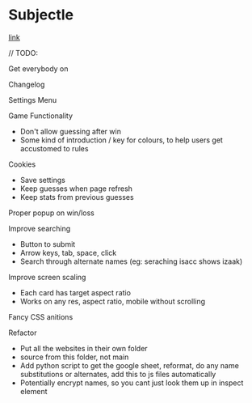 # Subjectle
[link](https://www.subjectle.online)

// TODO:

Get everybody on

Changelog

Settings Menu

Game Functionality
- Don't allow guessing after win
- Some kind of introduction / key for colours, to help users get accustomed to rules

Cookies
 - Save settings
 - Keep guesses when page refresh
 - Keep stats from previous guesses

Proper popup on win/loss

Improve searching
  - Button to submit
  - Arrow keys, tab, space, click
  - Search through alternate names (eg: seraching isacc shows izaak)

Improve screen scaling
  - Each card has target aspect ratio
  - Works on any res, aspect ratio, mobile without scrolling

Fancy CSS anitions

Refactor
  - Put all the websites in their own folder
  - source from this folder, not main
  - Add python script to get the google sheet, reformat, do any name substitutions or alternates, add this to js files automatically
  - Potentially encrypt names, so you cant just look them up in inspect element
